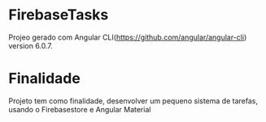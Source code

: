 # FirebaseTasks
Projeo gerado com Angular CLI(https://github.com/angular/angular-cli) version 6.0.7.

# Finalidade

Projeto tem como finalidade, desenvolver um pequeno sistema de tarefas, usando o Firebasestore e Angular Material
